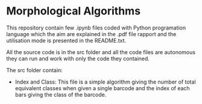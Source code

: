 # Morphological Algorithms
This repository contain few .ipynb files coded with Python programation language which the aim are explained in the .pdf file rapport and the utilisation mode is presented in the README.txt.

All the source code is in the src folder and all the code files are autonomous they can run and work with only the code they contained.

The src folder contain:

  - Index and Class:
      This file is a simple algorithm giving the number of total equivalent classes when given a single barcode and the index of each bars giving the class of the barcode.

